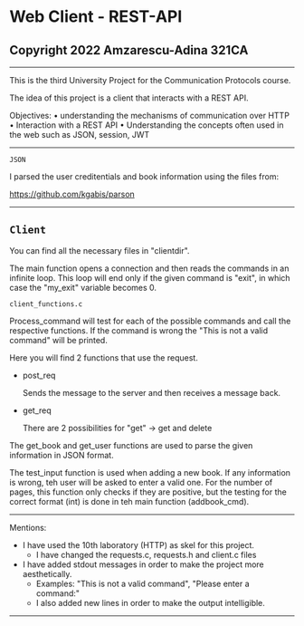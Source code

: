 # Web Client - REST-API
## Copyright 2022 Amzarescu-Adina 321CA

____________________________________________________________________________

This is the third University Project for the Communication Protocols course.

The idea of this project is a client that interacts with a REST API.

Objectives:
• understanding the mechanisms of communication over HTTP
• Interaction with a REST API
• Understanding the concepts often used in the web such as JSON, session, JWT

____________________________________________________________________________

`JSON`

I parsed the user creditentials and book information using the files from:

https://github.com/kgabis/parson

____________________________________________________________________________

## `Client`

You can find all the necessary files in "clientdir".

The main function opens a connection and then reads the commands in an
infinite loop. This loop will end only if the given command is "exit",
in which case the "my_exit" variable becomes 0.

`client_functions.c
`

Process_command will test for each of the possible commands and call the
respective functions. If the command is wrong the "This is not a valid command"
will be printed.

Here you will find 2 functions that use the request.

 * post_req
   
   Sends the message to the server and then receives a message back.
   
 * get_req

   There are 2 possibilities for "get" -> get and delete
   
The get_book and get_user functions are used to parse the given information
in JSON format.

The test_input function is used when adding a new book. If any information
is wrong, teh user will be asked to enter a valid one. For the number
of pages, this function only checks if they are positive, but the testing
for the correct format (int) is done in teh main function (addbook_cmd).

____________________________________________________________________________

Mentions:
  * I have used the 10th laboratory (HTTP) as skel for this project.
      * I have changed the requests.c, requests.h and client.c files
  * I have added stdout messages in order to make the project more
    aesthetically.
      * Examples: "This is not a valid command", "Please enter a command:"
      * I also added new lines in order to make the output intelligible.
____________________________________________________________________________
